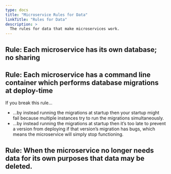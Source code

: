 ```yaml
---
type: docs
title: "Microservice Rules for Data"
linkTitle: "Rules for Data"
description: >
  The rules for data that make microservices work.
---
```


## Rule: Each microservice has its own database; no sharing

## Rule: Each microservice has a command line container which performs database migrations at deploy-time
If you break this rule…
 - …by instead running the migrations at startup then your startup might fail because multiple instances try to run the migrations simultaneously.
 - …by instead running the migrations at startup then it’s too late to prevent a version from deploying if that version’s migration has bugs, which means the microservice will simply stop functioning.

## Rule: When the microservice no longer needs data for its own purposes that data may be deleted.

